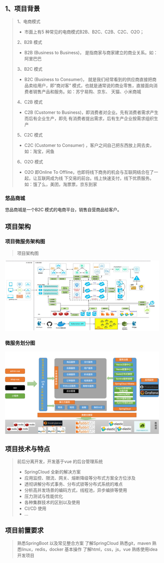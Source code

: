## 1、项目背景

> 1、电商模式
>
> * 市面上有5 种常见的电商模式B2B、B2C、C2B、C2C、O2O；
>
> 2、B2B 模式
>
> * B2B (Business to Business)， 是指商家与商家建立的商业关系。如：阿里巴巴
>
> 3、B2C 模式
>
> * B2C (Business to Consumer)， 就是我们经常看到的供应商直接把商品卖给用户，即“商对客”
>   模式，也就是通常说的商业零售，直接面向消费者销售产品和服务。如：苏宁易购、京东、
>   天猫、小米商城
>
> 4、C2B 模式
>
> * C2B (Customer to Business)，即消费者对企业。先有消费者需求产生而后有企业生产，即先
>   有消费者提出需求，后有生产企业按需求组织生产
>
> 5、C2C 模式
>
> * C2C (Customer to Consumer) ，客户之间自己把东西放上网去卖，如：淘宝，闲鱼
>
> 6、O2O 模式
>
> * O2O 即Online To Offline，也即将线下商务的机会与互联网结合在了一起，让互联网成为线
>   下交易的前台。线上快速支付，线下优质服务。如：饿了么，美团，淘票票，京东到家

### 悠品商城

悠品商城是一个B2C 模式的电商平台，销售自营商品给客户。

## 项目架构

### 项目微服务架构图

> 项目架构图

![image.png](images/1.%E9%A1%B9%E7%9B%AE%E4%BB%8B%E7%BB%8D/1652023035211-1701dd56-554a-46e8-8f59-5805d52df807.png)

### 微服务划分图

![image.png](images/1.%E9%A1%B9%E7%9B%AE%E4%BB%8B%E7%BB%8D/1652023268695-1c48ae0f-dd7e-4f02-bf49-62017993ef7c.png)

## 项目技术与特点

> 前后分离开发，开发基于vue 的后台管理系统
>
> - SpringCloud 全新的解决方案
> - 应用监控、限流、网关、熔断降级等分布式方案全方位涉及
> - 透彻讲解分布式事务、分布式锁等分布式系统的难点
> - 分析高并发场景的编码方式，线程池，异步编排等使用
> - 压力测试与性能优化
> - 各种集群技术的区别以及使用
> - CI/CD 使用
> - ...
>

## 项目前置要求

> 熟悉SpringBoot 以及常见整合方案
> 了解SpringCloud
> 熟悉git，maven
> 熟悉linux，redis，docker 基本操作
> 了解html，css，js，vue
> 熟练使用idea 开发项目